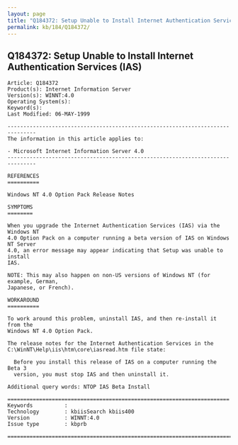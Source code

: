 ```yaml
---
layout: page
title: "Q184372: Setup Unable to Install Internet Authentication Services (IAS)"
permalink: kb/184/Q184372/
---
```


## Q184372: Setup Unable to Install Internet Authentication Services (IAS)

	Article: Q184372
	Product(s): Internet Information Server
	Version(s): WINNT:4.0
	Operating System(s): 
	Keyword(s): 
	Last Modified: 06-MAY-1999
	
	-------------------------------------------------------------------------------
	The information in this article applies to:
	
	- Microsoft Internet Information Server 4.0 
	-------------------------------------------------------------------------------
	
	REFERENCES
	==========
	
	Windows NT 4.0 Option Pack Release Notes
	
	SYMPTOMS
	========
	
	When you upgrade the Internet Authentication Services (IAS) via the Windows NT
	4.0 Option Pack on a computer running a beta version of IAS on Windows NT Server
	4.0, an error message may appear indicating that Setup was unable to install
	IAS.
	
	NOTE: This may also happen on non-US versions of Windows NT (for example, German,
	Japanese, or French).
	
	WORKAROUND
	==========
	
	To work around this problem, uninstall IAS, and then re-install it from the
	Windows NT 4.0 Option Pack.
	
	The release notes for the Internet Authentication Services in the
	C:\WinNT\Help\iis\htm\core\iasread.htm file state:
	
	  Before you install this release of IAS on a computer running the Beta 3
	  version, you must stop IAS and then uninstall it.
	
	Additional query words: NTOP IAS Beta Install
	
	======================================================================
	Keywords          :  
	Technology        : kbiisSearch kbiis400
	Version           : WINNT:4.0
	Issue type        : kbprb
	
	=============================================================================
	
